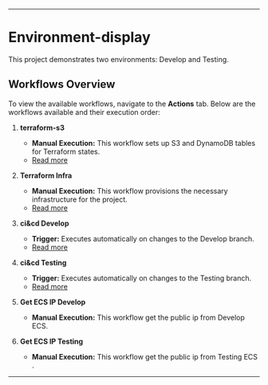 
---

# Environment-display

This project demonstrates two environments: Develop and Testing.

## Workflows Overview

To view the available workflows, navigate to the **Actions** tab. Below are the workflows available and their execution order:

1. **terraform-s3**
   - **Manual Execution:** This workflow sets up S3 and DynamoDB tables for Terraform states.
   - [Read more](docs/Terraform_S3_Workflow.md)

2. **Terraform Infra**
   - **Manual Execution:** This workflow provisions the necessary infrastructure for the project.
   - [Read more](docs/terraform_infra_Workflow.md)

3. **ci&cd Develop**
   - **Trigger:** Executes automatically on changes to the Develop branch.
   - [Read more](docs/CI&CD_Develop.md)

4. **ci&cd Testing**
   - **Trigger:** Executes automatically on changes to the Testing branch.
   - [Read more](docs/CI&CD_Testing.md)

5. **Get ECS IP Develop**
   - **Manual Execution:** This workflow get the public ip from Develop ECS.

6. **Get ECS IP Testing**
   - **Manual Execution:** This workflow get the public ip from Testing ECS .

---